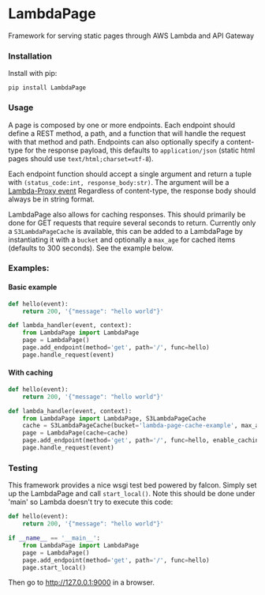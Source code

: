 # LambdaPage
Framework for serving static pages through AWS Lambda and API Gateway

### Installation
Install with pip:

```
pip install LambdaPage
```

### Usage
A page is composed by one or more endpoints. Each endpoint should define a REST method, a path, and a function
that will handle the request with that method and path. Endpoints can also optionally specify a content-type for
the response payload, this defaults to `application/json` (static html pages should use `text/html;charset=utf-8`).

Each endpoint function should accept a single argument and return a tuple with `(status_code:int, response_body:str)`.
The argument will be a [Lambda-Proxy event](https://serverless.com/framework/docs/providers/aws/events/apigateway/#example-lambda-proxy-event-default)
Regardless of content-type, the response body should always be in string format.

LambdaPage also allows for caching responses. This should primarily be done for GET requests that require several seconds
to return. Currently only a `S3LambdaPageCache` is available, this can be added to a LambdaPage by instantiating it with
a `bucket` and optionally a `max_age` for cached items (defaults to 300 seconds). See the example below.

### Examples:
#### Basic example
```python
def hello(event):
    return 200, '{"message": "hello world"}'

def lambda_handler(event, context):
    from LambdaPage import LambdaPage
    page = LambdaPage()
    page.add_endpoint(method='get', path='/', func=hello)
    page.handle_request(event)
```

#### With caching
```python
def hello(event):
    return 200, '{"message": "hello world"}'

def lambda_handler(event, context):
    from LambdaPage import LambdaPage, S3LambdaPageCache
    cache = S3LambdaPageCache(bucket='lambda-page-cache-example', max_age=300)
    page = LambdaPage(cache=cache)
    page.add_endpoint(method='get', path='/', func=hello, enable_caching=True)
    page.handle_request(event)
```


### Testing
This framework provides a nice wsgi test bed powered by falcon. Simply set up the LambdaPage and call `start_local()`.
Note this should be done under 'main' so Lambda doesn't try to execute this code:

```python
def hello(event):
    return 200, '{"message": "hello world"}'

if __name__ == '__main__':
    from LambdaPage import LambdaPage
    page = LambdaPage()
    page.add_endpoint(method='get', path='/', func=hello)
    page.start_local()
```
Then go to http://127.0.0.1:9000 in a browser.

